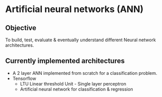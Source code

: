 # Artificial neural networks (ANN)

## Objective
To build, test, evaluate & eventually understand different Neural network architectures.

## Currently implemented architectures
* A 2 layer ANN implemented from scratch for a classification problem.
* Tensorflow
  - LTU Linear threshold Unit - Single layer perceptron
  - Artificial neural network for classification & regression

